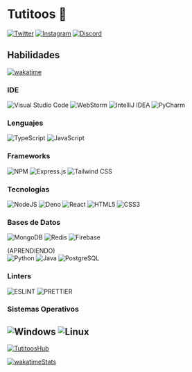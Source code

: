 # Tutitoos 👋
[![Twitter](https://img.shields.io/badge/Twitter-1DA1F2?style=for-the-badge&logo=twitter&logoColor=white)](https://twitter.com/intent/follow?screen_name=tutitoos)
[![Instagram](https://img.shields.io/badge/Instagram-E4405F?style=for-the-badge&logo=instagram&logoColor=white)](https://www.instagram.com/tutitoos_00)
[![Discord](https://img.shields.io/badge/Discord-7289DA?style=for-the-badge&logo=discord&logoColor=white)](https://discord.com/users/397453373479190538)

## Habilidades
[![wakatime](https://wakatime.com/badge/user/f6a5cd2f-e04f-43e7-b1ba-dbcab0d06e18.svg)](https://wakatime.com/@f6a5cd2f-e04f-43e7-b1ba-dbcab0d06e18)

### IDE
![Visual Studio Code](https://img.shields.io/badge/Visual_Studio_Code-0078D4?logo=visual%20studio%20code&logoColor=white)
![WebStorm](https://img.shields.io/badge/WebStorm-007ACC?logo=WebStorm&logoColor=white)
![IntelliJ IDEA](https://img.shields.io/badge/IntelliJ_IDEA-ED8B00?logo=intellij-idea&logoColor=white)
![PyCharm](https://img.shields.io/badge/PyCharm-FFD43B?logo=PyCharm&logoColor=white)

### Lenguajes
![TypeScript](https://img.shields.io/badge/TypeScript-007ACC?logo=typescript&logoColor=white)
![JavaScript](https://img.shields.io/badge/JavaScript-323330?logo=javascript&logoColor=F7DF1E)

### Frameworks
![NPM](https://img.shields.io/badge/NPM-CB3837?logo=npm&logoColor=white)
![Express.js](https://img.shields.io/badge/Express.js-000000?logo=express&logoColor=white)
![Tailwind CSS](https://img.shields.io/badge/Tailwind_CSS-38B2AC?logo=tailwind-css&logoColor=white)

### Tecnologías
![NodeJS](https://img.shields.io/badge/Node.js-339933?logo=nodedotjs&logoColor=white)
![Deno](https://img.shields.io/badge/Deno-464647?logo=deno&logoColor=white)
![React](https://img.shields.io/badge/React-20232A?logo=react&logoColor=61DAFB)
![HTML5](https://img.shields.io/badge/HTML5-E34F26?logo=html5&logoColor=white)
![CSS3](https://img.shields.io/badge/CSS3-1572B6?logo=css3&logoColor=white)

### Bases de Datos
![MongoDB](https://img.shields.io/badge/MongoDB-4EA94B?logo=mongodb&logoColor=white)
![Redis](https://img.shields.io/badge/Redis-CC0000?logo=redis&logoColor=white)
![Firebase](https://img.shields.io/badge/Firebase-ffca28?logo=firebase&logoColor=white)

(APRENDIENDO)
<br />
![Python](https://img.shields.io/badge/Python-FFD43B?logo=python&logoColor=blue)
![Java](https://img.shields.io/badge/Java-ED8B00?logo=java&logoColor=white)
![PostgreSQL](https://img.shields.io/badge/PostgreSQL-316192?logo=postgresql&logoColor=white)

### Linters
![ESLINT](https://img.shields.io/badge/eslint-3A33D1?logo=eslint&logoColor=white)
![PRETTIER](https://img.shields.io/badge/prettier-1A2C34?logo=prettier&logoColor=F7BA3E)

### Sistemas Operativos
![Windows](https://img.shields.io/badge/Windows-0078D6?logo=windows&logoColor=white)
![Linux](https://img.shields.io/badge/Linux-FCC624?logo=linux&logoColor=black)
---

[![TutitoosHub](https://github-readme-stats.vercel.app/api?username=tutitoos&count_private=true&include_all_commits=true&show_icons=truecount_private=true&layout=compact&theme=dark&hide_border=true&bg_color=1a1c1f&border_radius=10&custom_title=Estad%C3%ADsticas)](https://github.com/tutitoos)

[![wakatimeStats](https://github-readme-stats.vercel.app/api/wakatime?username=f6a5cd2f-e04f-43e7-b1ba-dbcab0d06e18)](https://github.com/anuraghazra/github-readme-stats)
